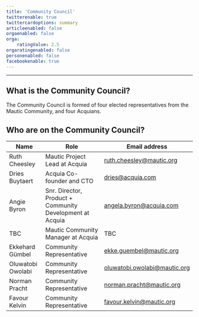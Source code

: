 ```yaml
---
title: 'Community Council'
twitterenable: true
twittercardoptions: summary
articleenabled: false
orgaenabled: false
orga:
    ratingValue: 2.5
orgaratingenabled: false
personenabled: false
facebookenable: true
---
```


---
## What is the Community Council?

The Community Council is formed of four elected representatives from the Mautic Community, and four Acquians.  

## Who are on the Community Council?

| Name      | Role     | Email address |
|-----------|--------------------|-----------------------|
| Ruth Cheesley | Mautic Project Lead at Acquia | ruth.cheesley@mautic.org            | 
| Dries Buytaert | Acquia Co-founder and CTO | dries@acquia.com            | 
| Angie Byron | Snr. Director, Product + Community Development at Acquia | angela.byron@acquia.com            | 
| TBC | Mautic Community Manager at Acquia | TBC           |
| Ekkehard Gümbel  | Community Representative | ekke.guembel@mautic.org            | 
| Oluwatobi Owolabi  | Community Representative | oluwatobi.owolabi@mautic.org            | 
| Norman Pracht  | Community Representative | 	norman.pracht@mautic.org            | 
| Favour Kelvin | Community Representative | favour.kelvin@mautic.org            | 
